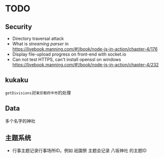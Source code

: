 # TODO

## Security
* Directory traversal attack
* What is *streaming parser* in https://livebook.manning.com/#!/book/node-js-in-action/chapter-4/176
* Display file-upload progress on front-end with socket.io
* Can not test HTTPS, can't install openssl on windows https://livebook.manning.com/#!/book/node-js-in-action/chapter-4/232


## kukaku
`getDivisions`对`東京都府中市`的处理

## Data
多个名字的神社

## 主题系统
* 行事主题记录行事场所ID。例如 祇園祭 主题会记录 八坂神社 的主题ID
